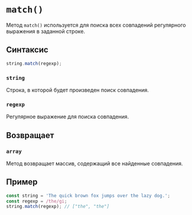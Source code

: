 # `match()`

Метод `match()` используется для поиска всех совпадений регулярного выражения в заданной строке.

## Синтаксис

```js
string.match(regexp);
```

### `string`

Строка, в которой будет произведен поиск совпадения.

### `regexp`

Регулярное выражение для поиска совпадения.

## Возвращает

### `array`

Метод возвращает массив, содержащий все найденные совпадения.

## Пример

```js
const string = 'The quick brown fox jumps over the lazy dog.';
const regexp = /the/gi;
string.match(regexp); // ["the", "the"]
```
